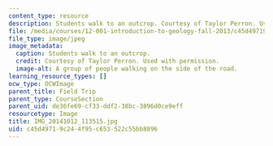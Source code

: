 ```yaml
---
content_type: resource
description: Students walk to an outcrop. Courtesy of Taylor Perron. Used with permission.
file: /media/courses/12-001-introduction-to-geology-fall-2013/c45d49719c244f95c653522c55bb8896_IMG_20141012_113515.jpg
file_type: image/jpeg
image_metadata:
  caption: Students walk to an outcrop.
  credit: Courtesy of Taylor Perron. Used with permission.
  image-alt: A group of people walking on the side of the road.
learning_resource_types: []
ocw_type: OCWImage
parent_title: Field Trip
parent_type: CourseSection
parent_uid: de36fe69-cf33-ddf2-38bc-3896d0ce9eff
resourcetype: Image
title: IMG_20141012_113515.jpg
uid: c45d4971-9c24-4f95-c653-522c55bb8896
---
```

